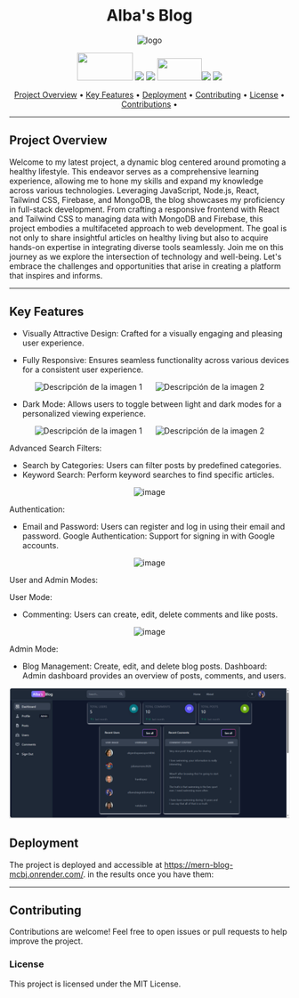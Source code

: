 # 
<h1 align='center'>Alba's Blog</h1>

<p align="center">
  <img src="https://i.imgur.com/LPNjvu7.png" width="200px" alt="logo">
</p>
<div align="center">
  <a title="Firebase" href="https://firebase.google.com/"><img width="100" height="50"  src="https://www.vectorlogo.zone/logos/firebase/firebase-ar21.svg" ></a>
  <a title="JavaScript" href="https://developer.mozilla.org/es/docs/Web/JavaScript"><img  src="https://img.shields.io/badge/JavaScript-323330?style=for-the-badge&logo=javascript&logoColor=F7DF1E"></a>
<a title="react" href="https://es.react.dev/"><img width="80" src="https://www.vectorlogo.zone/logos/reactjs/reactjs-ar21.svg"></a>
<a title="Nodejs" href="https://nodejs.org/"><img width="80" height="40"  src="https://www.vectorlogo.zone/logos/nodejs/nodejs-ar21.svg"    ></a><a title="express" href="https://expressjs.com/"><img  src="https://www.vectorlogo.zone/logos/expressjs/expressjs-ar21.svg"></a>
<a title="tailwind" href="https://tailwindcss.com/"><img width="80" src="https://www.vectorlogo.zone/logos/tailwindcss/tailwindcss-ar21.svg"></a></a>
<a title="mongoDB" href="https://www.mongodb.com/atlas/database><img width="80" src="https://www.vectorlogo.zone/logos/mongodb/mongodb-icon.svg"></a>


[Project Overview](#project-overview) •
[Key Features](#key-features) •
[Deployment](#deployment) •
[Contributing](#contributing) •
[License](#license) •
[Contributions](#contribution) •

</div>

---

<a name='project-overview'></a>
##   Project Overview


Welcome to my latest project, a dynamic blog centered around promoting a healthy lifestyle. This endeavor serves as a comprehensive learning experience, allowing me to hone my skills and expand my knowledge across various technologies. Leveraging JavaScript, Node.js, React, Tailwind CSS, Firebase, and MongoDB, the blog showcases my proficiency in full-stack development. From crafting a responsive frontend with React and Tailwind CSS to managing data with MongoDB and Firebase, this project embodies a multifaceted approach to web development. The goal is not only to share insightful articles on healthy living but also to acquire hands-on expertise in integrating diverse tools seamlessly. Join me on this journey as we explore the intersection of technology and well-being. Let's embrace the challenges and opportunities that arise in creating a platform that inspires and informs.

---

<a name='key-features'></a>
##   Key Features

- Visually Attractive Design: Crafted for a visually engaging and pleasing user experience.

- Fully Responsive: Ensures seamless functionality across various devices for a consistent user experience.

<p align="center">
  <img src="https://i.imgur.com/2PX15YR.png" alt="Descripción de la imagen 1" width="100" style="margin-right: 20px;">
  <img src="https://i.imgur.com/XnnwOaV.png" alt="Descripción de la imagen 2" width="300">
</p>

-  Dark Mode: Allows users to toggle between light and dark modes for a personalized viewing experience.

<p align="center">
  <img src="https://i.imgur.com/W0M5XD3.png" alt="Descripción de la imagen 1" width="200"style="margin-right: 20px">
  <img src="https://i.imgur.com/ouBH1p7.png" alt="Descripción de la imagen 2" width="200">
</p>


Advanced Search Filters:

- Search by Categories: Users can filter posts by predefined categories.
- Keyword Search: Perform keyword searches to find specific articles.

<p align='center'>
  <img src="https://i.imgur.com/TfFrrEr.png" alt="image" width="300">
</p>

Authentication:

- Email and Password: Users can register and log in using their email and password.
Google Authentication: Support for signing in with Google accounts.

<p align='center'>
  <img src="https://i.imgur.com/3crIdPU.png" alt="image" width="300">
</p>

User and Admin Modes:

User Mode:
- Commenting: Users can create, edit, delete comments and like posts.

<p align='center'>
  <img src="https://i.imgur.com/can9HmC.png" alt="image" width="300">
</p>

Admin Mode:
- Blog Management: Create, edit, and delete blog posts.
Dashboard: Admin dashboard provides an overview of posts, comments, and users.

![Alt text](client/src/assets/dashboard.png)


<a name='deployment'></a>
## Deployment

The project is deployed and accessible at https://mern-blog-mcbj.onrender.com/. in the results once you have them:

---

<a name='contributing'></a>
## Contributing

Contributions are welcome! Feel free to open issues or pull requests to help improve the project.

<a name='license'></a>
### License

This project is licensed under the MIT License.